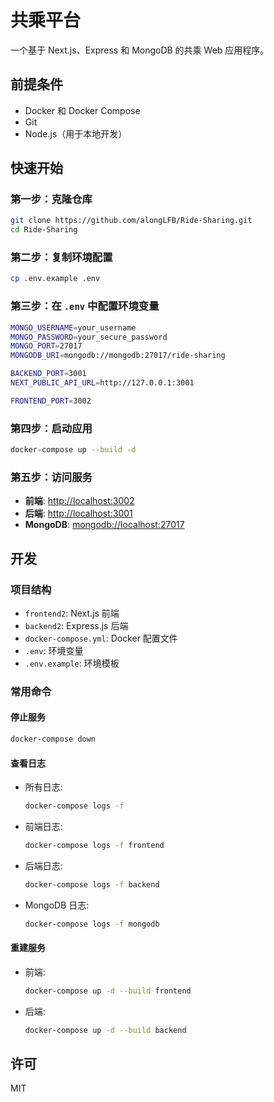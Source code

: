 
# 共乘平台

一个基于 Next.js、Express 和 MongoDB 的共乘 Web 应用程序。

## 前提条件

- Docker 和 Docker Compose
- Git
- Node.js（用于本地开发）

## 快速开始

### 第一步：克隆仓库
```bash
git clone https://github.com/alongLFB/Ride-Sharing.git
cd Ride-Sharing
```

### 第二步：复制环境配置
```bash
cp .env.example .env
```

### 第三步：在 `.env` 中配置环境变量
```bash
MONGO_USERNAME=your_username
MONGO_PASSWORD=your_secure_password
MONGO_PORT=27017
MONGODB_URI=mongodb://mongodb:27017/ride-sharing

BACKEND_PORT=3001
NEXT_PUBLIC_API_URL=http://127.0.0.1:3001

FRONTEND_PORT=3002
```

### 第四步：启动应用
```bash
docker-compose up --build -d
```

### 第五步：访问服务

- **前端**: [http://localhost:3002](http://localhost:3002)
- **后端**: [http://localhost:3001](http://localhost:3001)
- **MongoDB**: [mongodb://localhost:27017](mongodb://localhost:27017)

## 开发

### 项目结构

- `frontend2`: Next.js 前端
- `backend2`: Express.js 后端
- `docker-compose.yml`: Docker 配置文件
- `.env`: 环境变量
- `.env.example`: 环境模板

### 常用命令

#### 停止服务
```bash
docker-compose down
```

#### 查看日志
- 所有日志:
  ```bash
  docker-compose logs -f
  ```
- 前端日志:
  ```bash
  docker-compose logs -f frontend
  ```
- 后端日志:
  ```bash
  docker-compose logs -f backend
  ```
- MongoDB 日志:
  ```bash
  docker-compose logs -f mongodb
  ```

#### 重建服务
- 前端:
  ```bash
  docker-compose up -d --build frontend
  ```
- 后端:
  ```bash
  docker-compose up -d --build backend
  ```

## 许可

MIT
